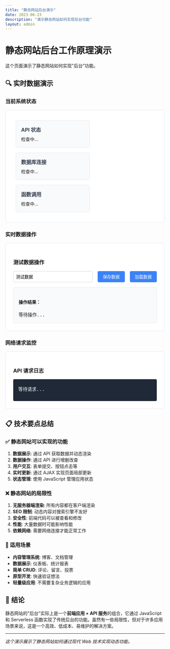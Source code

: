 ```yaml
---
title: "静态网站后台演示"
date: 2023-06-23
description: "演示静态网站如何实现后台功能"
layout: admin
---
```


# 静态网站后台工作原理演示

这个页面演示了静态网站如何实现"后台"功能。

## 🔍 实时数据演示

### 当前系统状态
<div class="demo-section">
  <div class="status-card">
    <h3>API 状态</h3>
    <div id="api-status">检查中...</div>
  </div>
  
  <div class="status-card">
    <h3>数据库连接</h3>
    <div id="db-status">检查中...</div>
  </div>
  
  <div class="status-card">
    <h3>函数调用</h3>
    <div id="function-status">检查中...</div>
  </div>
</div>

### 实时数据操作
<div class="demo-section">
  <h3>测试数据操作</h3>
  
  <div class="demo-form">
    <input type="text" id="test-input" placeholder="输入测试数据" value="测试数据">
    <button onclick="testDataOperation()">保存数据</button>
    <button onclick="loadTestData()">加载数据</button>
  </div>
  
  <div class="demo-result">
    <h4>操作结果：</h4>
    <pre id="operation-result">等待操作...</pre>
  </div>
</div>

### 网络请求监控
<div class="demo-section">
  <h3>API 请求日志</h3>
  <div id="request-log" class="log-container">
    <div class="log-entry">等待请求...</div>
  </div>
</div>

<style>
.demo-section {
  background: white;
  padding: 1.5rem;
  margin-bottom: 1.5rem;
  border-radius: 8px;
  border: 1px solid #e5e7eb;
}

.status-card {
  display: inline-block;
  background: #f9fafb;
  padding: 1rem;
  margin: 0.5rem;
  border-radius: 6px;
  border: 1px solid #e5e7eb;
  min-width: 200px;
}

.status-card h3 {
  margin: 0 0 0.5rem 0;
  font-size: 1rem;
  color: #374151;
}

.demo-form {
  display: flex;
  gap: 1rem;
  margin-bottom: 1rem;
}

.demo-form input {
  flex: 1;
  padding: 0.5rem;
  border: 1px solid #d1d5db;
  border-radius: 4px;
}

.demo-form button {
  padding: 0.5rem 1rem;
  background: #3b82f6;
  color: white;
  border: none;
  border-radius: 4px;
  cursor: pointer;
}

.demo-form button:hover {
  background: #2563eb;
}

.demo-result {
  background: #f9fafb;
  padding: 1rem;
  border-radius: 4px;
  border: 1px solid #e5e7eb;
}

.demo-result pre {
  margin: 0;
  white-space: pre-wrap;
  font-family: monospace;
  font-size: 0.9rem;
}

.log-container {
  background: #1f2937;
  color: #f9fafb;
  padding: 1rem;
  border-radius: 4px;
  font-family: monospace;
  font-size: 0.9rem;
  max-height: 300px;
  overflow-y: auto;
}

.log-entry {
  margin-bottom: 0.5rem;
  padding: 0.25rem 0;
  border-bottom: 1px solid #374151;
}

.log-entry:last-child {
  border-bottom: none;
}

.status-success {
  color: #10b981;
}

.status-error {
  color: #ef4444;
}

.status-warning {
  color: #f59e0b;
}
</style>

<script>
class StaticBackendDemo {
  constructor() {
    this.requestCount = 0;
    this.init();
  }

  async init() {
    this.checkAPIStatus();
    this.checkDatabaseStatus();
    this.checkFunctionStatus();
  }

  async checkAPIStatus() {
    try {
      const startTime = Date.now();
      const response = await fetch('/.netlify/functions/get-comments', {
        method: 'POST',
        headers: { 'Content-Type': 'application/json' },
        body: JSON.stringify({ postId: '/demo/' })
      });
      const endTime = Date.now();
      
      const status = response.ok ? 'success' : 'error';
      const message = response.ok ? 
        `✅ API 正常 (${endTime - startTime}ms)` : 
        '❌ API 错误';
      
      this.updateStatus('api-status', message, status);
      this.logRequest('GET /api/comments', status, endTime - startTime);
    } catch (error) {
      this.updateStatus('api-status', '❌ API 不可用', 'error');
      this.logRequest('GET /api/comments', 'error', 0, error.message);
    }
  }

  async checkDatabaseStatus() {
    try {
      const response = await fetch('/.netlify/functions/admin-comments', {
        method: 'POST',
        headers: { 'Content-Type': 'application/json' },
        body: JSON.stringify({ action: 'getStats' })
      });
      
      const status = response.ok ? 'success' : 'error';
      const message = response.ok ? '✅ 数据库连接正常' : '❌ 数据库连接失败';
      
      this.updateStatus('db-status', message, status);
      this.logRequest('GET /api/stats', status, 0);
    } catch (error) {
      this.updateStatus('db-status', '❌ 数据库不可用', 'error');
      this.logRequest('GET /api/stats', 'error', 0, error.message);
    }
  }

  async checkFunctionStatus() {
    try {
      const response = await fetch('/.netlify/functions/add-comment', {
        method: 'POST',
        headers: { 'Content-Type': 'application/json' },
        body: JSON.stringify({
          postId: '/test/',
          postTitle: '测试',
          author: '测试用户',
          email: 'test@example.com',
          content: '测试评论'
        })
      });
      
      const status = response.ok ? 'success' : 'error';
      const message = response.ok ? '✅ 函数执行正常' : '❌ 函数执行失败';
      
      this.updateStatus('function-status', message, status);
      this.logRequest('POST /api/add-comment', status, 0);
    } catch (error) {
      this.updateStatus('function-status', '❌ 函数不可用', 'error');
      this.logRequest('POST /api/add-comment', 'error', 0, error.message);
    }
  }

  updateStatus(elementId, message, status) {
    const element = document.getElementById(elementId);
    if (element) {
      element.textContent = message;
      element.className = `status-${status}`;
    }
  }

  logRequest(endpoint, status, duration, error = null) {
    this.requestCount++;
    const timestamp = new Date().toLocaleTimeString();
    const logEntry = document.createElement('div');
    logEntry.className = 'log-entry';
    
    let statusText = status === 'success' ? '✅' : '❌';
    let durationText = duration > 0 ? ` (${duration}ms)` : '';
    let errorText = error ? ` - ${error}` : '';
    
    logEntry.textContent = `[${timestamp}] ${statusText} ${endpoint}${durationText}${errorText}`;
    
    const logContainer = document.getElementById('request-log');
    if (logContainer.firstChild && logContainer.firstChild.textContent === '等待请求...') {
      logContainer.innerHTML = '';
    }
    logContainer.appendChild(logEntry);
  }
}

// 全局函数
async function testDataOperation() {
  const input = document.getElementById('test-input').value;
  const result = document.getElementById('operation-result');
  
  try {
    result.textContent = '正在保存数据...';
    
    const response = await fetch('/.netlify/functions/add-comment', {
      method: 'POST',
      headers: { 'Content-Type': 'application/json' },
      body: JSON.stringify({
        postId: '/demo/',
        postTitle: '演示页面',
        author: '演示用户',
        email: 'demo@example.com',
        content: input
      })
    });
    
    const data = await response.json();
    
    if (data.success) {
      result.textContent = `✅ 数据保存成功！\n响应: ${JSON.stringify(data, null, 2)}`;
    } else {
      result.textContent = `❌ 保存失败: ${data.message}`;
    }
  } catch (error) {
    result.textContent = `❌ 网络错误: ${error.message}`;
  }
}

async function loadTestData() {
  const result = document.getElementById('operation-result');
  
  try {
    result.textContent = '正在加载数据...';
    
    const response = await fetch('/.netlify/functions/get-comments', {
      method: 'POST',
      headers: { 'Content-Type': 'application/json' },
      body: JSON.stringify({ postId: '/demo/' })
    });
    
    const data = await response.json();
    
    if (data.success) {
      result.textContent = `✅ 数据加载成功！\n共 ${data.comments.length} 条记录\n响应: ${JSON.stringify(data, null, 2)}`;
    } else {
      result.textContent = `❌ 加载失败: ${data.message}`;
    }
  } catch (error) {
    result.textContent = `❌ 网络错误: ${error.message}`;
  }
}

// 初始化演示
document.addEventListener('DOMContentLoaded', function() {
  window.demo = new StaticBackendDemo();
});
</script>

## 📋 技术要点总结

### ✅ 静态网站可以实现的功能
1. **数据展示**: 通过 API 获取数据并动态渲染
2. **数据操作**: 通过 API 进行增删改查
3. **用户交互**: 表单提交、按钮点击等
4. **实时更新**: 通过 AJAX 实现页面局部更新
5. **状态管理**: 使用 JavaScript 管理应用状态

### ❌ 静态网站的局限性
1. **无服务器端渲染**: 所有内容都在客户端渲染
2. **SEO 限制**: 动态内容对搜索引擎不友好
3. **安全性**: 前端代码可以被查看和修改
4. **性能**: 大量数据时可能影响性能
5. **依赖网络**: 需要网络连接才能正常工作

### 🔧 适用场景
- **内容管理系统**: 博客、文档管理
- **数据展示**: 仪表板、统计报表
- **简单 CRUD**: 评论、留言、投票
- **原型开发**: 快速验证想法
- **轻量级应用**: 不需要复杂业务逻辑的应用

## 🎯 结论

静态网站的"后台"实际上是一个**前端应用 + API 服务**的组合，它通过 JavaScript 和 Serverless 函数实现了传统后台的功能。虽然有一些局限性，但对于许多应用场景来说，这是一个高效、低成本、易维护的解决方案。

---

*这个演示展示了静态网站如何通过现代 Web 技术实现动态功能。*
